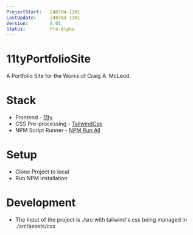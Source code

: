 ```yaml
---
ProjectStart:   240704-1101
LastUpdate:     240704-1101
Version:        0.01
Status:         Pre-Alpha
---
```

# 11tyPortfolioSite
A Portfolio Site for the Works of Craig A. McLeod.

# Stack
- Frontend            - [11ty](https://github.com/11ty/eleventy) 
- CSS Pre-processing  - [TailwindCss](https://github.com/tailwindlabs/tailwindcss)
- NPM Script Runner   - [NPM Run All](https://github.com/mysticatea/npm-run-all)

# Setup
- Clone Project to local
- Run NPM installation

# Development 
- The Input of the project is ./src with tailwind's css being managed in ./src/assets/css